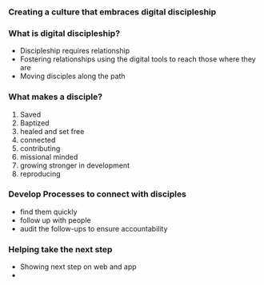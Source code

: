 ### Creating a culture that embraces digital discipleship
### What is digital discipleship?
- Discipleship requires relationship
- Fostering relationships using the digital tools to reach those where they are
- Moving disciples along the path
### What makes a disciple?
1. Saved
2. Baptized
3. healed and set free
4. connected
5. contributing
6. missional minded
7. growing stronger in development
8. reproducing
### Develop Processes to connect with disciples
- find them quickly
- follow up with people
- audit the follow-ups to ensure accountability
### Helping take the next step
- Showing next step on web and app
- 